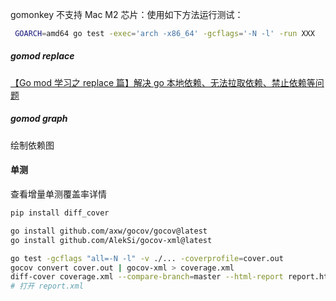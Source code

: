 gomonkey 不支持 Mac M2 芯片：使用如下方法运行测试：

```bash
 GOARCH=amd64 go test -exec='arch -x86_64' -gcflags='-N -l' -run XXX
```



##### gomod replace

[【Go mod 学习之 replace 篇】解决 go 本地依赖、无法拉取依赖、禁止依赖等问题](https://blog.csdn.net/qq_24433609/article/details/127323097)



##### gomod graph

绘制依赖图




#### 单测

查看增量单测覆盖率详情

```bash
pip install diff_cover

go install github.com/axw/gocov/gocov@latest
go install github.com/AlekSi/gocov-xml@latest

go test -gcflags "all=-N -l" -v ./... -coverprofile=cover.out
gocov convert cover.out | gocov-xml > coverage.xml
diff-cover coverage.xml --compare-branch=master --html-report report.html
# 打开 report.xml
```
